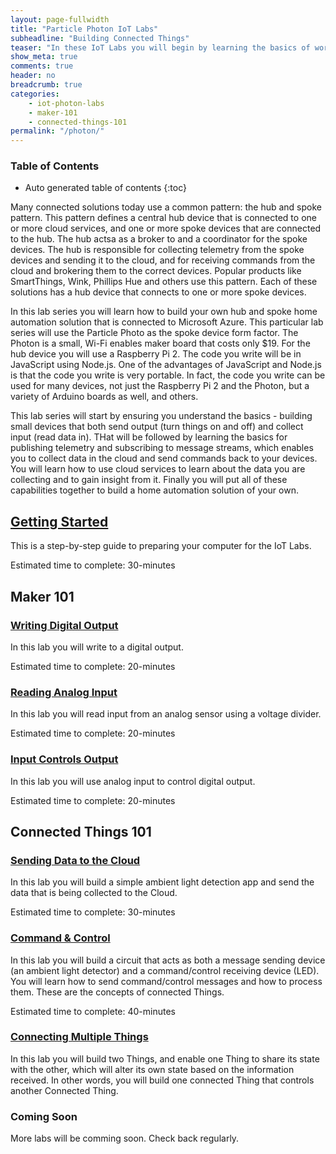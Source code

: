 ```yaml
---
layout: page-fullwidth
title: "Particle Photon IoT Labs"
subheadline: "Building Connected Things"
teaser: "In these IoT Labs you will begin by learning the basics of working with micro-controllers and sensors, and move on to connecting them to the Internet. You will learn how to leverage Cloud IoT services to collect data and control devices and use advanced services like machine learning and analytics to discover insights using your Things."
show_meta: true
comments: true
header: no
breadcrumb: true
categories:
    - iot-photon-labs
    - maker-101
    - connected-things-101
permalink: "/photon/"
---
```


### Table of Contents
*  Auto generated table of contents
{:toc}

Many connected solutions today use a common pattern: the hub and spoke pattern. This pattern defines a central hub device that is connected to one or more cloud services, and one or more spoke devices that are connected to the hub. The hub actsa as a broker to and a coordinator for the spoke devices. The hub is responsible for collecting telemetry from the spoke devices and sending it to the cloud, and for receiving commands from the cloud and brokering them to the correct devices. Popular products like SmartThings, Wink, Phillips Hue and others use this pattern. Each of these solutions has a hub device that connects to one or more spoke devices.

In this lab series you will learn how to build your own hub and spoke home automation solution that is connected to Microsoft Azure. This particular lab series will use the Particle Photo as the spoke device form factor. The Photon is a small, Wi-Fi enables maker board that costs only $19. For the hub device you will use a Raspberry Pi 2. The code you write will be in JavaScript using Node.js. One of the advantages of JavaScript and Node.js is that the code you write is very portable. In fact, the code you write can be used for many devices, not just the Raspberry Pi 2 and the Photon, but a variety of Arduino boards as well, and others. 

This lab series will start by ensuring you understand the basics - building small devices that both send output (turn things on and off) and collect input (read data in). THat will be followed by learning the basics for publishing telemetry and subscribing to message streams, which enables you to collect data in the cloud and send commands back to your devices. You will learn how to use cloud services to learn about the data you are collecting and to gain insight from it. Finally you will put all of these capabilities together to build a home automation solution of your own.
 
## [Getting Started][1]
This is a step-by-step guide to preparing your computer for the IoT Labs.

Estimated time to complete: 30-minutes

## Maker 101

### [Writing Digital Output][2]
In this lab you will write to a digital output.

Estimated time to complete: 20-minutes

### [Reading Analog Input][3]
In this lab you will read input from an analog sensor using a voltage divider.

Estimated time to complete: 20-minutes

### [Input Controls Output][4]
In this lab you will use analog input to control digital output.

Estimated time to complete: 20-minutes

## Connected Things 101

### [Sending Data to the Cloud][5]
In this lab you will build a simple ambient light detection app and send the data that is being collected to the Cloud.

Estimated time to complete: 30-minutes

### [Command &amp; Control][6]
In this lab you will build a circuit that acts as both a message sending device (an ambient light detector) and a command/control receiving device (LED). You will learn how to send command/control messages and how to process them. These are the concepts of connected Things.

Estimated time to complete: 40-minutes

### [Connecting Multiple Things][7]
In this lab you will build two Things, and enable one Thing to share its state with the other, which will alter its own state based on the information received. In other words, you will build one connected Thing that controls another Connected Thing.

### Coming Soon
More labs will be comming soon. Check back regularly.

[1]: /photon/00/
[2]: /photon/01/
[3]: /photon/02/
[4]: /photon/03/
[5]: /photon/04/
[6]: /photon/05/
[7]: /photon/06/